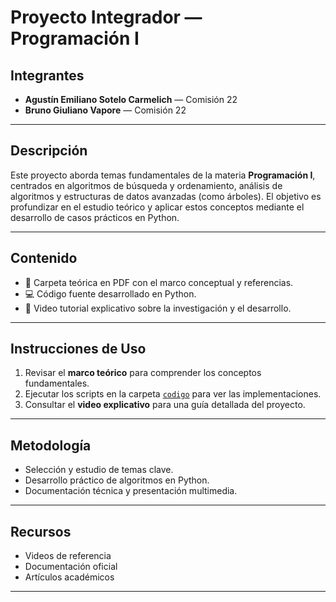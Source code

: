 # Proyecto Integrador — Programación I

## Integrantes

- **Agustín Emiliano Sotelo Carmelich** — Comisión 22  
- **Bruno Giuliano Vapore** — Comisión 22

---

## Descripción

Este proyecto aborda temas fundamentales de la materia **Programación I**, centrados en algoritmos de búsqueda y ordenamiento, análisis de algoritmos y estructuras de datos avanzadas (como árboles). El objetivo es profundizar en el estudio teórico y aplicar estos conceptos mediante el desarrollo de casos prácticos en Python.

---

## Contenido

- 📄 Carpeta teórica en PDF con el marco conceptual y referencias.  
- 💻 Código fuente desarrollado en Python.  
- 🎥 Video tutorial explicativo sobre la investigación y el desarrollo.

---

## Instrucciones de Uso

1. Revisar el **marco teórico** para comprender los conceptos fundamentales.
2. Ejecutar los scripts en la carpeta [`codigo`](./codigo) para ver las implementaciones.
3. Consultar el **video explicativo** para una guía detallada del proyecto.

---

## Metodología

- Selección y estudio de temas clave.
- Desarrollo práctico de algoritmos en Python.
- Documentación técnica y presentación multimedia.

---

## Recursos

- Videos de referencia  
- Documentación oficial  
- Artículos académicos

---
